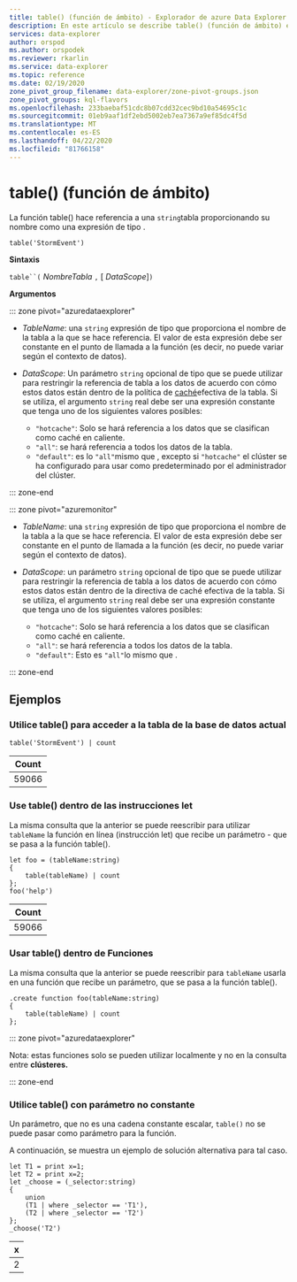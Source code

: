 ```yaml
---
title: table() (función de ámbito) - Explorador de azure Data Explorer ? Microsoft Docs
description: En este artículo se describe table() (función de ámbito) en Azure Data Explorer.
services: data-explorer
author: orspod
ms.author: orspodek
ms.reviewer: rkarlin
ms.service: data-explorer
ms.topic: reference
ms.date: 02/19/2020
zone_pivot_group_filename: data-explorer/zone-pivot-groups.json
zone_pivot_groups: kql-flavors
ms.openlocfilehash: 233baebaf51cdc8b07cdd32cec9bd10a54695c1c
ms.sourcegitcommit: 01eb9aaf1df2ebd5002eb7ea7367a9ef85dc4f5d
ms.translationtype: MT
ms.contentlocale: es-ES
ms.lasthandoff: 04/22/2020
ms.locfileid: "81766158"
---
```

# <a name="table-scope-function"></a>table() (función de ámbito)

La función table() hace referencia a una `string`tabla proporcionando su nombre como una expresión de tipo .

```kusto
table('StormEvent')
```

**Sintaxis**

`table``(` *NombreTabla* `,` [ *DataScope*]`)`

**Argumentos**

::: zone pivot="azuredataexplorer"

* *TableName*: una `string` expresión de tipo que proporciona el nombre de la tabla a la que se hace referencia. El valor de esta expresión debe ser constante en el punto de llamada a la función (es decir, no puede variar según el contexto de datos).

* *DataScope*: Un parámetro `string` opcional de tipo que se puede utilizar para restringir la referencia de tabla a los datos de acuerdo con cómo estos datos están dentro de la política de [caché](../management/cachepolicy.md)efectiva de la tabla. Si se utiliza, el argumento `string` real debe ser una expresión constante que tenga uno de los siguientes valores posibles:

    - `"hotcache"`: Solo se hará referencia a los datos que se clasifican como caché en caliente.
    - `"all"`: se hará referencia a todos los datos de la tabla.
    - `"default"`: es lo `"all"`mismo que , excepto si `"hotcache"` el clúster se ha configurado para usar como predeterminado por el administrador del clúster.

::: zone-end

::: zone pivot="azuremonitor"

* *TableName*: una `string` expresión de tipo que proporciona el nombre de la tabla a la que se hace referencia. El valor de esta expresión debe ser constante en el punto de llamada a la función (es decir, no puede variar según el contexto de datos).

* *DataScope*: un parámetro `string` opcional de tipo que se puede utilizar para restringir la referencia de tabla a los datos de acuerdo con cómo estos datos están dentro de la directiva de caché efectiva de la tabla. Si se utiliza, el argumento `string` real debe ser una expresión constante que tenga uno de los siguientes valores posibles:

    - `"hotcache"`: Solo se hará referencia a los datos que se clasifican como caché en caliente.
    - `"all"`: se hará referencia a todos los datos de la tabla.
    - `"default"`: Esto es `"all"`lo mismo que .

::: zone-end

## <a name="examples"></a>Ejemplos

### <a name="use-table-to-access-table-of-the-current-database"></a>Utilice table() para acceder a la tabla de la base de datos actual

```kusto
table('StormEvent') | count
```

|Count|
|---|
|59066|

### <a name="use-table-inside-let-statements"></a>Use table() dentro de las instrucciones let

La misma consulta que la anterior se puede reescribir para utilizar `tableName` la función en línea (instrucción let) que recibe un parámetro - que se pasa a la función table().

```kusto
let foo = (tableName:string)
{
    table(tableName) | count
};
foo('help')
```

|Count|
|---|
|59066|

### <a name="use-table-inside-functions"></a>Usar table() dentro de Funciones

La misma consulta que la anterior se puede reescribir para `tableName` usarla en una función que recibe un parámetro, que se pasa a la función table().

```kusto
.create function foo(tableName:string)
{
    table(tableName) | count
};
```

::: zone pivot="azuredataexplorer"

Nota: estas funciones solo se pueden utilizar localmente y no en la consulta entre **clústeres.**

::: zone-end

### <a name="use-table-with-non-constant-parameter"></a>Utilice table() con parámetro no constante

Un parámetro, que no es una cadena constante escalar, `table()` no se puede pasar como parámetro para la función.

A continuación, se muestra un ejemplo de solución alternativa para tal caso.

```kusto
let T1 = print x=1;
let T2 = print x=2;
let _choose = (_selector:string)
{
    union
    (T1 | where _selector == 'T1'),
    (T2 | where _selector == 'T2')
};
_choose('T2')

```

|x|
|---|
|2|
